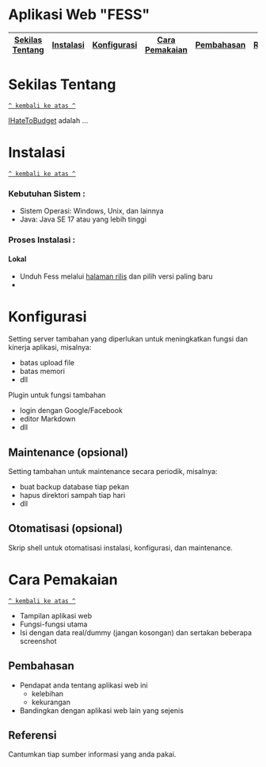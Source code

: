 # Aplikasi Web "FESS"

[Sekilas Tentang](#sekilas-tentang) | [Instalasi](#instalasi) | [Konfigurasi](#konfigurasi) | [Cara Pemakaian](#cara-pemakaian) | [Pembahasan](#pembahasan) | [Referensi](#referensi)
:---:|:---:|:---:|:---:|:---:|:---:

# Sekilas Tentang
[`^ kembali ke atas ^`](#)

[IHateToBudget](https://github.com/bminusl/ihatetobudget) adalah ...


# Instalasi
[`^ kembali ke atas ^`](#)

### Kebutuhan Sistem :
- Sistem Operasi: Windows, Unix, dan lainnya
- Java: Java SE 17 atau yang lebih tinggi

### Proses Instalasi :
#### Lokal
- Unduh Fess melalui [halaman rilis](https://github.com/codelibs/fess/releases) dan pilih versi paling baru
- 


# Konfigurasi

Setting server tambahan yang diperlukan untuk meningkatkan fungsi dan kinerja aplikasi, misalnya:
- batas upload file
- batas memori
- dll

Plugin untuk fungsi tambahan
- login dengan Google/Facebook
- editor Markdown
- dll


##  Maintenance (opsional)

Setting tambahan untuk maintenance secara periodik, misalnya:
- buat backup database tiap pekan
- hapus direktori sampah tiap hari
- dll


## Otomatisasi (opsional)

Skrip shell untuk otomatisasi instalasi, konfigurasi, dan maintenance.


# Cara Pemakaian
[`^ kembali ke atas ^`](#)

- Tampilan aplikasi web
- Fungsi-fungsi utama
- Isi dengan data real/dummy (jangan kosongan) dan sertakan beberapa screenshot


## Pembahasan

- Pendapat anda tentang aplikasi web ini
    - kelebihan
    - kekurangan
- Bandingkan dengan aplikasi web lain yang sejenis


## Referensi

Cantumkan tiap sumber informasi yang anda pakai.